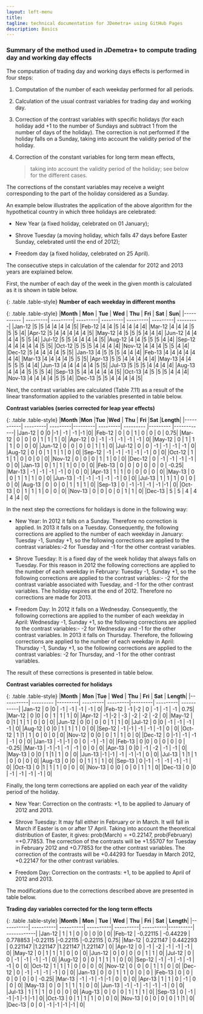 ```yaml
---
layout: left-menu
title: 
tagline: technical documentation for JDemetra+ using GitHub Pages
description: Basics
---
```


### Summary of the method used in JDemetra+ to compute trading day and working day effects

The computation of trading day and working days effects is performed in
four steps:

1.  Computation of the number of each weekday performed for all periods.

2.  Calculation of the usual contrast variables for trading day and
    working day.

3.  Correction of the contrast variables with specific holidays (for
    each holiday add +1 to the number of Sundays and subtract 1 from the
    number of days of the holiday). The correction is not performed if
    the holiday falls on a Sunday, taking into account the validity
    period of the holiday.

4.  Correction of the constant variables for long term mean effects,
    > taking into account the validity period of the holiday; see below
    > for the different cases.

The corrections of the constant variables may receive a weight
corresponding to the part of the holiday considered as a Sunday.

An example below illustrates the application of the above algorithm for
the hypothetical country in which three holidays are celebrated:

-   New Year (a fixed holiday, celebrated on 01 January);

-   Shrove Tuesday (a moving holiday, which falls 47 days before Easter
    Sunday, celebrated until the end of 2012);

-   Freedom day (a fixed holiday, celebrated on 25 April).

The consecutive steps in calculation of the calendar for 2012 and 2013
years are explained below.

First, the number of each day of the week in the given month is
calculated as it is shown in table below.

{: .table .table-style}
**Number of each weekday in different months**

{: .table .table-style}
  |**Month**   | **Mon**  | **Tue**  | **Wed**  | **Thu**  | **Fri**  | **Sat**  | **Sun**|
  |----------- | ---------| ---------| ---------| ---------| ---------| ---------| ---------|
  |Jan-12      |5         |5         |4         |4         |4         |4         |5|
  |Feb-12      |4         |4         |5         |4         |4         |4         |4|
  |Mar-12      |4         |4         |4         |5         |5         |5         |4|
  |Apr-12      |5         |4         |4         |4         |4         |4         |5|
  |May-12      |4         |5         |5         |5         |4         |4         |4|
  |Jun-12      |4         |4         |4         |4         |5         |5         |4|
  |Jul-12      |5         |5         |4         |4         |4         |4         |5|
  |Aug-12      |4         |4         |5         |5         |5         |4         |4|
  |Sep-12      |4         |4         |4         |4         |4         |5         |5|
  |Oct-12      |5         |5         |5         |4         |4         |4         |4|
  |Nov-12      |4         |4         |4         |5         |5         |4         |4|
  |Dec-12      |5         |4         |4         |4         |4         |5         |5|
  |Jan-13      |4         |5         |5         |5         |4         |4         |4|
  |Feb-13      |4         |4         |4         |4         |4         |4         |4|
  |Mar-13      |4         |4         |4         |4         |5         |5         |5|
  |Apr-13      |5         |5         |4         |4         |4         |4         |4|
  |May-13      |4         |4         |5         |5         |5         |4         |4|
  |Jun-13      |4         |4         |4         |4         |4         |5         |5|
  |Jul-13      |5         |5         |5         |4         |4         |4         |4|
  |Aug-13      |4         |4         |4         |5         |5         |5         |4|
  |Sep-13      |5         |4         |4         |4         |4         |4         |5|
  |Oct-13      |4         |5         |5         |5         |4         |4         |4|
  |Nov-13      |4         |4         |4         |4         |5         |5         |4|
  |Dec-13      |5         |5         |4         |4         |4         |4         |5|

Next, the contrast variables are calculated (Table 7.11) as a result of
the linear transformation applied to the variables presented in table below.

**Contrast variables (series corrected for leap year effects)**

{: .table .table-style}
  |**Month**  |**Mon**   |**Tue**   |**Wed**  | **Thu**  | **Fri**   |**Sat**   |**Length**|
  |-----------| ---------| ---------|---------| ---------| --------- |--------- |------------|
  |Jan-12     | 0        |0         |-1       | -1       | -1        |-1        |0|
  |Feb-12     | 0        | 0        | 1       |  0       |  0        | 0        | 0.75|
  |Mar-12     | 0        | 0        | 0       |  1       |  1        | 1        | 0|
  |Apr-12     | 0        | -1       | -1      |  -1      |  -1       | -1       | 0|
  |May-12     | 0        | 1        | 1       |  1       |  0        | 0        | 0|
  |Jun-12     | 0        | 0        | 0       |  0       |  1        | 1        | 0|
  |Jul-12     | 0        | 0        | -1      |  -1      |  -1       | -1       | 0|
  |Aug-12     | 0        | 0        | 1       |  1       |  1        | 0        | 0|
  |Sep-12     | -1       | -1       | -1      |  -1      |  -1       | 0        | 0|
  |Oct-12     | 1        | 1        | 1       |  0       |  0        | 0        | 0|
  |Nov-12     | 0        | 0        | 0       |  1       |  1        | 0        | 0|
  |Dec-12     | 0        | -1       | -1      |  -1      |  -1       | 0        | 0|
  |Jan-13     | 0        | 1        | 1       |  1       |  0        | 0        | 0|
  |Feb-13     | 0        | 0        | 0       |  0       |  0        | 0        | -0.25|
  |Mar-13     | -1       | -1       | -1      |  -1      |  0        | 0        | 0|
  |Apr-13     | 1        | 1        | 0       |  0       |  0        | 0        | 0|
  |May-13     | 0        | 0        | 1       |  1       |  1        | 0        | 0|
  |Jun-13     | -1       | -1       | -1      |  -1      |  -1       | 0        | 0|
  |Jul-13     | 1        | 1        | 1       |  0       |  0        | 0        | 0|
  |Aug-13     | 0        | 0        | 0       |  1       |  1        | 1        | 0|
  |Sep-13     | 0        | -1       |-1       | -1       | -1        |-1        | 0|
  |Oct-13     | 0        | 1        | 1       |  1       |  0        | 0        | 0|
  |Nov-13     | 0        | 0        | 0       |  0       |  1        | 1        | 0|
  |Dec-13     | 5        | 5        | 4       |  4       | 4         |4         | 0|

In the next step the corrections for holidays is done in the following
way:

-   New Year: In 2012 it falls on a Sunday. Therefore no correction is
    applied. In 2013 it falls on a Tuesday. Consequently, the following
    corrections are applied to the number of each weekday in January:
    Tuesday -1, Sunday +1, so the following corrections are applied to
    the contrast variables:-2 for Tuesday and -1 for the other contrast
    variables.

-   Shrove Tuesday: It is a fixed day of the week holiday that always
    falls on Tuesday. For this reason in 2012 the following corrections
    are applied to the number of each weekday in February: Tuesday -1,
    Sunday +1, so the following corrections are applied to the contrast
    variables:- -2 for the contrast variable associated with Tuesday,
    and -1 for the other contrast variables. The holiday expires at the
    end of 2012. Therefore no corrections are made for 2013.

-   Freedom Day: In 2012 it falls on a Wednesday. Consequently, the
    following corrections are applied to the number of each weekday in
    April: Wednesday -1, Sunday +1, so the following corrections are
    applied to the contrast variables:- -2 for Wednesday and -1 for the
    other contrast variables. In 2013 it falls on Thursday. Therefore,
    the following corrections are applied to the number of each weekday
    in April: Thursday -1, Sunday +1, so the following corrections are
    applied to the contrast variables: -2 for Thursday, and -1 for the
    other contrast variables.

The result of these corrections is presented in table below.

**Contrast variables corrected for holidays**

{: .table .table-style}
  |**Month**  | **Mon**   |**Tue**  | **Wed**  | **Thu**  | **Fri** |  **Sat** |  **Length**|
  |-----------| --------- |---------| ---------| ---------|---------| ---------| -----------|
  |Jan-12     | 0         |0        | -1       | -1       | -1      |  -1      |  0|
  |Feb-12     | -1        |-2       | 0        | -1       | -1      |  -1      |  0.75|
  |Mar-12     | 0         |0        | 0        | 1        | 1       | 1        |  0|
  |Apr-12     | -1        |-2       | -3       | -2       | -2      |  -2      |  0|
  |May-12     | 0         |1        | 1        | 1        | 0       |  0       |  0|
  |Jun-12     | 0         |0        | 0        | 0        | 1       |  1       |  0|
  |Jul-12     | 0         |0        | -1       | -1       | -1      |  -1      |  0|
  |Aug-12     | 0         |0        | 1        | 1        | 1       |  0       |  0|
  |Sep-12     | -1        |-1       | -1       | -1       | -1      |  0       |  0|
  |Oct-12     | 1         |1        | 1        | 0        | 0       |  0       |  0|
  |Nov-12     | 0         |0        | 0        | 1        | 1       |  0       |  0|
  |Dec-12     | 0         |-1       | -1       | -1       | -1      |  0       |  0|
  |Jan-13     | -1        |-1       | 0        | 0        | -1      |  -1      |  0|
  |Feb-13     | 0         |0        | 0        | 0        | 0       |  0       |  -0.25|
  |Mar-13     | -1        |-1       | -1       | -1       | 0       |  0       |  0|
  |Apr-13     | 0         |0        | -1       | -2       | -1      |  -1      |  0|
  |May-13     | 0         |0        | 1        |1         | 1       |  0       |  0|
  |Jun-13     |-1         |-1       | -1       | -1       |-1       | 0        |  0|
  |Jul-13     | 1         |1        | 1        | 0        | 0       |  0       |  0|
  |Aug-13     | 0         |0        | 0        | 1        | 1       |  1       |  0|
  |Sep-13     | 0         |-1       | -1       | -1       | -1      |  -1      |  0|
  |Oct-13     | 0         |1        | 1        | 1        | 0       |  0       |  0|
  |Nov-13     | 0         |0        | 0        | 0        | 1       |  1       |  0|
  |Dec-13     | 0         |0        | -1       | -1       | -1      |  -1      |  0|

Finally, the long term corrections are applied on each year of the
validity period of the holiday.

-   New Year: Correction on the contrasts: +1, to be applied to January
    of 2012 and 2013.

-   Shrove Tuesday: It may fall either in February or in March. It will
    fall in March if Easter is on or after 17 April. Taking into account
    the theoretical distribution of Easter, it gives: prob(March) =
    +0.22147, prob(February) =+0.77853. The correction of the contrasts
    will be +1.55707 for Tuesday in February 2012 and +0.77853 for the
    other contrast variables. The correction of the contrasts will be
    +0.44293 for Tuesday in March 2012, +0.22147 for the other contrast
    variables.

-   Freedom Day: Correction on the contrasts: +1, to be applied to April
    of 2012 and 2013.

The modifications due to the corrections described above are presented
in table below.

**Trading day variables corrected for the long term effects**

{: .table .table-style}
  |**Month**  | **Mon**   | **Tue**   | **Wed**   | **Thu**   |  **Fri**  | **Sat**  |  **Length**|
  |-----------| ----------| ----------| ----------| ----------| ----------|----------| ------------|
  |Jan-12     | 1         | 1         | 0         | 0         | 0         |0         | 0|
  |Feb-12     | -0.22115  | -0.44229  | 0.778853  |-0.22115   |-0.22115   |-0.22115  | 0.75|
  |Mar-12     | 0.221147  | 0.442293  | 0.221147  |1.221147   |1.221147   |1.221147  | 0|
  |Apr-12     | 0         | -1        | -2        | -1        | -1        | -1       |  0|
  |May-12     | 0         | 1         | 1         | 1         | 0         | 0        |  0|
  |Jun-12     | 0         | 0         | 0         | 0         | 1         | 1        |  0|
  |Jul-12     | 0         | 0         | -1        | -1        | -1        | -1       |  0|
  |Aug-12     | 0         | 0         | 1         | 1         | 1         | 0        |  0|
  |Sep-12     | -1        | -1        | -1        | -1        | -1        | 0        |  0|
  |Oct-12     | 1         | 1         | 1         | 0         | 0         | 0        |  0|
  |Nov-12     | 0         | 0         | 0         | 1         | 1         | 0        |  0|
  |Dec-12     | 0         | -1        | -1        | -1        | -1        | 0        |  0|
  |Jan-13     | 0         | 0         | 1         | 1         | 0         | 0        |  0 |
  |Feb-13     | 0         | 0         | 0         | 0         | 0         | 0        |  -0.25|
  |Mar-13     | -1        | -1        | -1        |-1         | 0         | 0        |  0|
  |Apr-13     | 1         | 1         | 0         | -1        | 0         | 0        |  0|
  |May-13     | 0         | 0         | 1         | 1         | 1         | 0        |  0|
  |Jun-13     | -1        | -1        | -1        | -1        | -1        | 0        |  0|
  |Jul-13     | 1         | 1         | 1         | 0         | 0         | 0        |  0|
  |Aug-13     | 0         | 0         | 0         | 1         | 1         | 1        |  0|
  |Sep-13     | 0         | -1        | -1        |-1         |-1         |-1        |  0|
  |Oct-13     | 0         | 1         | 1         | 1         | 0         | 0        |  0|
  |Nov-13     | 0         | 0         | 0         | 0         | 1         |1         |  0|
  |Dec-13     | 0         | 0         | -1        |-1         |-1         |-1        |  0|